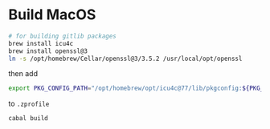 # Build MacOS

```sh
# for building gitlib packages 
brew install icu4c
brew install openssl@3
ln -s /opt/homebrew/Cellar/openssl@3/3.5.2 /usr/local/opt/openssl
```

then add

```sh
export PKG_CONFIG_PATH="/opt/homebrew/opt/icu4c@77/lib/pkgconfig:${PKG_CONFIG_PATH}"
```

to `.zprofile`

```sh
cabal build
```